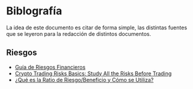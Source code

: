 # Biblografía

La idea de este documento es citar de forma simple, las distintas fuentes que se leyeron para la redacción de distintos documentos.

## Riesgos

- [Guía de Riesgos Financieros](https://academy.binance.com/es/articles/financial-risk-explained)
- [Crypto Trading Risks Basics: Study All the Risks Before Trading](https://3commas.io/academy/articles/crypto-trading-risks-basics)
- [¿Qué es la Ratio de Riesgo/Beneficio y Cómo se Utiliza?](https://academy.binance.com/es/articles/what-is-the-risk-reward-ratio-and-how-to-use-it)
